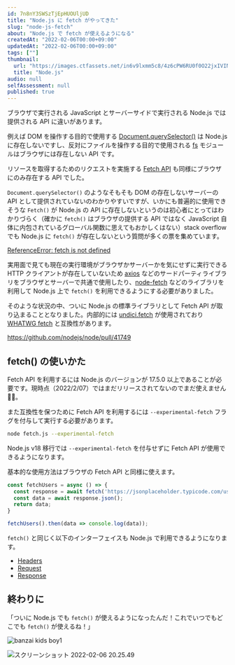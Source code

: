 ```yaml
---
id: 7n8nY3SWSzTjEpHUOUljUD
title: "Node.js に fetch がやってきた"
slug: "node-js-fetch"
about: "Node.js で fetch が使えるようになる"
createdAt: "2022-02-06T00:00+09:00"
updatedAt: "2022-02-06T00:00+09:00"
tags: [""]
thumbnail:
  url: "https://images.ctfassets.net/in6v9lxmm5c8/4z6cPW6RU0f0O22jxIVINl/7c4bc80d99a5ad11e02d1cc83b42a2b5/articles_2FmDVbWFeXeln9BJXqBa76_2F027ab8d7dc7cdb4ab9c09c0a057af2e7.png"
  title: "Node.js"
audio: null
selfAssessment: null
published: true
---
```

ブラウザで実行される JavaScript とサーバーサイドで実行される Node.js では提供される API に違いがあります。

例えば DOM を操作する目的で使用する [Document.querySelector()](https://developer.mozilla.org/ja/docs/Web/API/Document/querySelector) は Node.js に存在しないですし、反対にファイルを操作する目的で使用される [fs](https://nodejs.org/api/fs.html) モジュールはブラウザには存在しない API です。

リソースを取得するためのリクエストを実施する [Fetch API](https://developer.mozilla.org/ja/docs/Web/API/Fetch_API) も同様にブラウザにのみ存在する API でした。

`Document.querySelector()` のようなそもそも DOM の存在しないサーバーの API として提供されていないのわかりやすいですが、いかにも普遍的に使用できそうな `Fetch()` が Node.js の API に存在しないというのは初心者にとってはわかりづらく（確かに `fetch()` はブラウザの提供する API ではなく JavaScript 自体に内包されているグローバル関数に思えてもおかしくはない）stack overflow でも Node.js に `fetch()` が存在しないという質問が多くの票を集めています。

[ReferenceError: fetch is not defined](https://stackoverflow.com/questions/48433783/referenceerror-fetch-is-not-defined)

実用面で見ても現在の実行環境がブラウザかサーバーかを気にせずに実行できる HTTP クライアントが存在していないため [axios](https://github.com/axios/axios) などのサードパーティライブラリをブラウザとサーバーで共通で使用したり、[node-fetch](https://github.com/node-fetch/node-fetch) などのライブラリを利用して Node.js 上で `fetch()` を利用できるようにする必要がありました。

そのような状況の中、ついに Node.js の標準ライブラリとして Fetch API が取り込まることとなりました。内部的には [undici.fetch](https://github.com/nodejs/undici) が使用されており [WHATWG fetch](https://github.com/whatwg/fetch) と互換性があります。

https://github.com/nodejs/node/pull/41749

## fetch() の使いかた

Fetch API を利用するには Node.js のバージョンが 17.5.0 以上であることが必要です。現時点（2022/2/07）ではまだリリースされてないのでまだ使えません🤷‍♂️。

また互換性を保つために Fetch API を利用するには `--experimental-fetch` フラグを付与して実行する必要があります。

```sh
node fetch.js --experimental-fetch
```

Node.js v18 移行では `--experimental-fetch` を付与せずに Fetch API が使用できるようになります。

基本的な使用方法はブラウザの Fetch API と同様に使えます。

```js
const fetchUsers = async () => {
  const response = await fetch('https://jsonplaceholder.typicode.com/users');
  const data = await response.json();
  return data;
}

fetchUsers().then(data => console.log(data));
```

`fetch()` と同じく以下のインターフェイスも Node.js で利用できるようになります。

- [Headers](https://developer.mozilla.org/en-US/docs/Web/API/Headers)
- [Request](https://developer.mozilla.org/en-US/docs/Web/API/Request)
- [Response](https://developer.mozilla.org/en-US/docs/Web/API/Response)

## 終わりに

「ついに Node.js でも `fetch()` が使えるようになったんだ！これでいつでもどこでも `fetch()` が使えるね！」

![banzai kids boy1](//images.ctfassets.net/in6v9lxmm5c8/2ifFc8N2HSP36VufbatYOP/cbebe58495ce8a3ea2fb947f2623a3e5/banzai_kids_boy1.png)

![スクリーンショット 2022-02-06 20.25.49](//images.ctfassets.net/in6v9lxmm5c8/2qAMo4phbaNmmC5cglWY0l/88a4bea57cc0427ed3afbd3e453d6fcc/____________________________2022-02-06_20.25.49.png)
